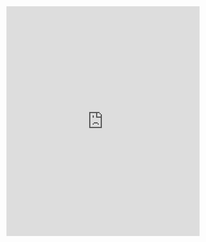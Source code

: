 <iframe allow="camera; geolocation; microphone; fullscreen; autoplay; encrypted-media; picture-in-picture; clipboard-read; clipboard-write" class="marimo-embed" frameborder="0" height="600px" src="https://marimo.app/?code=import+marimo%0Aapp+%3D+marimo.App%28width%3D%22wide%22%29%0A%0A%40app.cell%0Aasync+def+_%28%29%3A%0A++++try%3A%0A++++++++import+micropip%0A++++++++micropip.add_mock_package%28%27packaging%27%2C+%2725.0%27%29%0A%0A++++++++await+micropip.install%28%22https%3A%2F%2Fwww.piwheels.org%2Fsimple%2Fconstruct%2Fconstruct-2.10.68-py3-none-any.whl%22%29%0A++++++++await+micropip.install%28%22https%3A%2F%2Fwww.piwheels.org%2Fsimple%2Fjyutping%2Fjyutping-0.3.4-py2.py3-none-any.whl%22%29%0A++++++++await+micropip.install%28%22https%3A%2F%2Fwww.piwheels.org%2Fsimple%2Fmido-fix%2Fmido_fix-1.2.12-py2.py3-none-any.whl%22%29%0A++++++++await+micropip.install%28%22https%3A%2F%2Fwww.piwheels.org%2Fsimple%2Fwanakana-python%2Fwanakana_python-1.2.2-py3-none-any.whl%22%29%0A++++++++await+micropip.install%28%22ruamel-yaml%22%29%0A++++++++await+micropip.install%28%22lxml%22%29%0A%0A++++++++await+micropip.install%28%22zstandard%22%29%0A++++++++micropip.add_mock_package%28%27zstandard%27%2C+%270.23.0%27%29%0A%0A++++++++micropip.add_mock_package%28%27pydantic%27%2C+%272.11.7%27%29%0A++++++++micropip.add_mock_package%28%27pydantic-core%27%2C+%272.33.2%27%29%0A++++++++micropip.add_mock_package%28%27typing-extensions%27%2C+%274.14.0%27%29%0A%0A++++++++await+micropip.install%28%22pycryptodome%22%29%0A++++++++micropip.add_mock_package%28%27pycryptodomex%27%2C+%223.23.0%22%29%0A++++++++await+micropip.install%28%22pyzipper%22%29%0A%0A++++++++await+micropip.install%28%22libresvip%22%29%0A++++++++micropip.remove_mock_package%28%27pycryptodomex%27%29%0A++++++++micropip.remove_mock_package%28%27pydantic%27%29%0A++++++++micropip.remove_mock_package%28%27zstandard%27%29%0A++++except+ImportError%3A%0A++++++++pass%0A++++return+%28micropip%2C%29%0A%0A%40app.cell%0Adef+_%28%29%3A%0A++++import+marimo+as+mo%0A++++return+%28mo%2C%29%0A%0A%40app.cell%0Adef+_%28mo%29%3A%0A++++from+libresvip.core.config+import+Language%2C+settings%0A++++from+libresvip.extension.manager+import+get_translation%0A++++from+libresvip.utils+import+translation%0A++++from+libresvip.utils.translation+import+gettext_lazy+as+_%0A%0A++++def+on_change_language%28value%3A+str%29%3A%0A++++++++if+value+%3D%3D+%22%E7%AE%80%E4%BD%93%E4%B8%AD%E6%96%87%22%3A%0A++++++++++++settings.language+%3D+Language.CHINESE%0A++++++++else%3A%0A++++++++++++settings.language+%3D+Language.ENGLISH%0A++++++++translation.singleton_translation+%3D+get_translation%28%29%0A%0A++++language_select+%3D+mo.ui.dropdown%28%0A++++++++%5B%27English%27%2C+%27%E7%AE%80%E4%BD%93%E4%B8%AD%E6%96%87%27%5D%2C%0A++++++++label%3D%22Language%2F%E8%AF%AD%E8%A8%80%22%2C%0A++++++++on_change%3Don_change_language%0A++++%29%0A++++language_select%0A++++return+%28%0A++++++++Language%2C%0A++++++++get_translation%2C%0A++++++++language_select%2C%0A++++++++on_change_language%2C%0A++++++++settings%2C%0A++++++++translation%2C%0A++++%29%0A%0A%40app.cell%0Adef+_%28mo%29%3A%0A++++import+enum%0A++++from+functools+import+partial%0A++++from+typing+import+Any%2C+get_args%2C+get_type_hints%0A%0A++++from+pydantic+import+BaseModel%0A++++from+pydantic_core+import+PydanticUndefined%0A++++from+pydantic_extra_types.color+import+Color%0A%0A++++from+libresvip.model.base+import+BaseComplexModel%0A++++from+libresvip.utils.translation+import+gettext_lazy+as+_%0A%0A++++def+generate_model_json_schema%28option_class%3A+type%5BBaseModel%5D%29+-%3E+tuple%5Bdict%5Bstr%2C+Any%5D%2C+mo.vstack%5D%3A%0A++++++++option_dict+%3D+%7B%7D%0A++++++++for+option_key%2C+field_info+in+option_class.model_fields.items%28%29%3A%0A++++++++++++default_value+%3D+None+if+field_info.default+is+PydanticUndefined+else+field_info.default%0A++++++++++++if+issubclass%28field_info.annotation%2C+bool%29%3A%0A++++++++++++++++option_dict%5Boption_key%5D+%3D+mo.ui.switch%28%0A++++++++++++++++++++value%3Ddefault_value%2C%0A++++++++++++++++++++label%3D_%28field_info.title%29%2C%0A++++++++++++++++%29%0A++++++++++++elif+issubclass%28field_info.annotation%2C+enum.Enum%29%3A%0A++++++++++++++++annotations+%3D+get_type_hints%28field_info.annotation%2C+include_extras%3DTrue%29%0A++++++++++++++++choices+%3D+%7B%7D%0A++++++++++++++++for+enum_item+in+field_info.annotation%3A%0A++++++++++++++++++++if+enum_item.name+in+annotations%3A%0A++++++++++++++++++++++++annotated_args+%3D+list%28%0A++++++++++++++++++++++++++++get_args%28annotations%5Benum_item.name%5D%29%2C%0A++++++++++++++++++++++++%29%0A++++++++++++++++++++++++if+len%28annotated_args%29+%3E%3D+2%3A%0A++++++++++++++++++++++++++++enum_field+%3D+annotated_args%5B1%5D%0A++++++++++++++++++++++++else%3A%0A++++++++++++++++++++++++++++continue%0A++++++++++++++++++++++++choices%5B_%28enum_field.title%29%5D+%3D+enum_item.value%0A++++++++++++++++++++++++if+isinstance%28default_value%2C+enum.Enum%29+and+default_value.name+%3D%3D+enum_item.name%3A%0A++++++++++++++++++++++++++++default_value+%3D+_%28enum_field.title%29%0A++++++++++++++++option_dict%5Boption_key%5D+%3D+mo.ui.dropdown%28%0A++++++++++++++++++++choices%2C%0A++++++++++++++++++++value%3Ddefault_value%2C%0A++++++++++++++++++++label%3D_%28field_info.title%29%2C%0A++++++++++++++++%29%0A++++++++++++elif+issubclass%28field_info.annotation%2C+int%29%3A%0A++++++++++++++++option_dict%5Boption_key%5D+%3D+mo.ui.number%28%0A++++++++++++++++++++value%3Ddefault_value%2C%0A++++++++++++++++++++label%3D_%28field_info.title%29%2C%0A++++++++++++++++%29%0A++++++++++++elif+issubclass%28field_info.annotation%2C+float%29%3A%0A++++++++++++++++option_dict%5Boption_key%5D+%3D+mo.ui.number%28%0A++++++++++++++++++++value%3Ddefault_value%2C%0A++++++++++++++++++++label%3D_%28field_info.title%29%2C%0A++++++++++++++++%29%0A++++++++++++else%3A%0A++++++++++++++++if+issubclass%28field_info.annotation%2C+BaseComplexModel%29%3A%0A++++++++++++++++++++default_value+%3D+field_info.annotation.default_repr%28%29%0A++++++++++++++++option_dict%5Boption_key%5D+%3D+mo.ui.text%28%0A++++++++++++++++++++value%3Ddefault_value%2C%0A++++++++++++++++++++label%3D_%28field_info.title%29%2C%0A++++++++++++++++%29%0A++++++++return+option_dict%2C+mo.vstack%28list%28option_dict.values%28%29%29%29%0A++++return+%28%0A++++++++Any%2C%0A++++++++BaseComplexModel%2C%0A++++++++BaseModel%2C%0A++++++++Color%2C%0A++++++++PydanticUndefined%2C%0A++++++++enum%2C%0A++++++++generate_model_json_schema%2C%0A++++++++get_args%2C%0A++++++++get_type_hints%2C%0A++++++++partial%2C%0A++++%29%0A%0A%40app.cell%0Adef+_%28language_select%2C+mo%29%3A%0A++++from+libresvip.extension.manager+import+plugin_manager%0A++++from+libresvip.utils.translation+import+gettext_lazy+as+_%0A%0A++++mo.stop%28language_select.value+is+None%2C+mo.md%28%22%22%29%29%0A%0A++++format_choices+%3D+%7B%0A++++++++_%28plugin.file_format+or+%22%22%29+%2B+f%22+%28%2A.%7Bplugin.suffix%7D%29%22%3A+identifier%0A++++++++for+identifier%2C+plugin+in+plugin_manager.plugin_registry.items%28%29%0A++++%7D%0A++++input_format_select+%3D+mo.ui.dropdown%28%0A++++++++format_choices%2C%0A++++++++label%3D_%28%22Import+format%22%29%2C%0A++++%29%0A++++output_format_select+%3D+mo.ui.dropdown%28%0A++++++++format_choices%2C%0A++++++++label%3D_%28%22Export+format%22%29%2C%0A++++%29%0A%0A++++mo.vstack%28%5B%0A++++++++input_format_select%2C%0A++++++++output_format_select%0A++++%5D%29%0A++++return+input_format_select%2C+output_format_select%2C+plugin_manager%0A%0A%40app.cell%0Adef+_%28%0A++++generate_model_json_schema%2C%0A++++get_type_hints%2C%0A++++input_format_select%2C%0A++++language_select%2C%0A++++mo%2C%0A++++output_format_select%2C%0A++++plugin_manager%2C%0A%29%3A%0A++++from+libresvip.utils.translation+import+gettext_lazy+as+_%0A++++mo.stop%28language_select.value+is+None+or+input_format_select.value+is+None+or+output_format_select.value+is+None%2C+mo.md%28%22%22%29%29%0A%0A++++input_plugin+%3D+plugin_manager.plugin_registry%5Binput_format_select.value%5D%0A++++input_options_cls+%3D+get_type_hints%28input_plugin.plugin_object.load%29%5B%22options%22%5D%0A++++input_options_dict%2C+input_options_form+%3D+generate_model_json_schema%28input_options_cls%29%0A++++output_plugin+%3D+plugin_manager.plugin_registry%5Boutput_format_select.value%5D%0A++++output_options_cls+%3D+get_type_hints%28output_plugin.plugin_object.dump%29%5B%22options%22%5D%0A++++output_options_dict%2C+output_options_form+%3D+generate_model_json_schema%28output_options_cls%29%0A++++tabs+%3D+mo.ui.tabs%28%7B%0A++++++++_%28%22Input+Options%22%29%3A+input_options_form%2C%0A++++++++_%28%22Output+Options%22%29%3A+output_options_form%2C%0A++++%7D%29%0A++++tabs%0A++++return+%28%0A++++++++input_options_cls%2C%0A++++++++input_options_dict%2C%0A++++++++input_options_form%2C%0A++++++++input_plugin%2C%0A++++++++output_options_cls%2C%0A++++++++output_options_dict%2C%0A++++++++output_options_form%2C%0A++++++++output_plugin%2C%0A++++++++tabs%2C%0A++++%29%0A%0A%40app.cell%0Adef+_%28input_format_select%2C+language_select%2C+mo%2C+output_format_select%29%3A%0A++++from+libresvip.utils.translation+import+gettext_lazy+as+_%0A++++mo.stop%28language_select.value+is+None+or+input_format_select.value+is+None+or+output_format_select.value+is+None%2C+mo.md%28%22%22%29%29%0A%0A++++f+%3D+mo.ui.file%28label%3D_%28%22Drag+and+drop+files+here+or+click+to+upload%22%29%2C+kind%3D%22area%22%29%0A++++btn+%3D+mo.ui.run_button%28label%3D_%28%22Start+Conversion%22%29%29%0A++++mo.vstack%28%5B%0A++++++++f%2C%0A++++++++btn%2C%0A++++%5D%29%0A++++return+btn%2C+f%0A%0A%40app.cell%0Adef+_%28%0A++++btn%2C%0A++++f%2C%0A++++input_options_cls%2C%0A++++input_options_dict%2C%0A++++input_plugin%2C%0A++++mo%2C%0A++++output_format_select%2C%0A++++output_options_cls%2C%0A++++output_options_dict%2C%0A++++output_plugin%2C%0A%29%3A%0A++++import+pathlib%0A++++import+tempfile%0A%0A++++from+libresvip.utils.translation+import+gettext_lazy+as+_%0A%0A++++mo.stop%28f.contents%280%29+is+None+or+btn.value+is+False%2C+mo.md%28%22%22%29%29%0A%0A++++temp_path+%3D+pathlib.Path%28tempfile.mkdtemp%28%29%29%0A%0A++++input_file_data+%3D+f.value%5B0%5D%0A++++input_option+%3D+input_options_cls.model_validate%28%7B%0A++++++++k%3A+v.value+for+k%2C+v+in+input_options_dict.items%28%29%0A++++%7D%29%0A++++output_option+%3D+output_options_cls.model_validate%28%7B%0A++++++++k%3A+v.value+for+k%2C+v+in+output_options_dict.items%28%29%0A++++%7D%29%0A++++has_error+%3D+False%0A++++cur_dir+%3D+pathlib.Path%28%22.%22%29%0A++++child_file+%3D+%28temp_path+%2F+input_file_data.name%29%0A++++child_file.write_bytes%28input_file_data.contents%29%0A++++target_file+%3D+%28cur_dir+%2F+input_file_data.name%29.with_suffix%28f%22.%7Boutput_format_select.value%7D%22%29%0A++++project+%3D+input_plugin.plugin_object.load%28child_file%2C+input_option%29%0A++++output_plugin.plugin_object.dump%28target_file%2C+project%2C+output_option%29%0A++++mo.download%28%0A++++++++data%3Dtarget_file.read_bytes%28%29%2C%0A++++++++filename%3Dtarget_file.name%2C%0A++++++++mimetype%3D%22application%2Foctet-stream%22%2C%0A++++++++label%3D_%28%22Export%22%29%2C%0A++++%29%0A++++return+%28%0A++++++++child_file%2C%0A++++++++cur_dir%2C%0A++++++++has_error%2C%0A++++++++input_file_data%2C%0A++++++++input_option%2C%0A++++++++output_option%2C%0A++++++++pathlib%2C%0A++++++++project%2C%0A++++++++target_file%2C%0A++++++++temp_path%2C%0A++++++++tempfile%2C%0A++++%29&amp;embed=true&amp;mode=read&amp;include-code=false" style="display: block; margin: 0 auto;" width="100%"></iframe>
